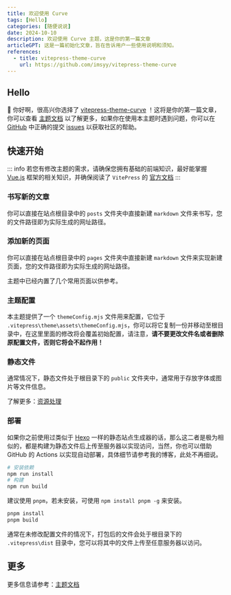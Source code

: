 ```yaml
---
title: 欢迎使用 Curve
tags: [Hello]
categories: [随便说说]
date: 2024-10-10
description: 欢迎使用 Curve 主题，这是你的第一篇文章
articleGPT: 这是一篇初始化文章，旨在告诉用户一些使用说明和须知。
references:
  - title: vitepress-theme-curve
    url: https://github.com/imsyy/vitepress-theme-curve
---
```


## Hello

🎉 你好啊，很高兴你选择了 [vitepress-theme-curve](https://github.com/imsyy/vitepress-theme-curve) ！这将是你的第一篇文章，你可以查看 [主题文档](https://dalechu.cn/pages/categories/%E4%B8%BB%E9%A2%98%E6%96%87%E6%A1%A3) 以了解更多，如果你在使用本主题时遇到问题，你可以在 [GitHub](https://github.com/imsyy/vitepress-theme-curve) 中正确的提交 [issues](https://github.com/imsyy/vitepress-theme-curve/issues) 以获取社区的帮助。

## 快速开始

::: info
若您有修改主题的需求，请确保您拥有基础的前端知识，最好能掌握 [Vue.js](https://vuejs.org/) 框架的相关知识，并确保阅读了 `VitePress` 的 [官方文档](https://vitepress.dev/zh/guide/what-is-vitepress)
:::

### 书写新的文章

你可以直接在站点根目录中的 `posts` 文件夹中直接新建 `markdown` 文件来书写，您的文件路径即为实际生成的网址路径。

### 添加新的页面

你可以直接在站点根目录中的 `pages` 文件夹中直接新建 `markdown` 文件来实现新建页面，您的文件路径即为实际生成的网址路径。

主题中已经内置了几个常用页面以供参考。

### 主题配置

本主题提供了一个 `themeConfig.mjs` 文件用来配置，它位于 `.vitepress\theme\assets\themeConfig.mjs`，你可以将它复制一份并移动至根目录中，在这里里面的修改将会覆盖初始配置，请注意，**请不要更改文件名或者删除原配置文件，否则它将会不起作用！**

### 静态文件

通常情况下，静态文件处于根目录下的 `public` 文件夹中，通常用于存放字体或图片等文件信息。

了解更多：[资源处理](https://vitepress.dev/zh/guide/asset-handling#asset-handling)

### 部署

如果你之前使用过类似于 [Hexo](https://hexo.io/zh-cn/) 一样的静态站点生成器的话，那么这二者是极为相似的，都是构建为静态文件后上传至服务器以实现访问，当然，你也可以借助 GitHub 的 Actions 以实现自动部署，具体细节请参考我的博客，此处不再细说。

```bash
# 安装依赖
npm run install
# 构建
npm run build
```

建议使用 `pnpm`，若未安装，可使用 `npm install pnpm -g` 来安装。

```bash
pnpm install
pnpm build
```

通常在未修改配置文件的情况下，打包后的文件会处于根目录下的 `.vitepress\dist` 目录中，您可以将其中的文件上传至任意服务器以访问。

## 更多

更多信息请参考：[主题文档](https://dalechu.cn/pages/categories/%E4%B8%BB%E9%A2%98%E6%96%87%E6%A1%A3)
